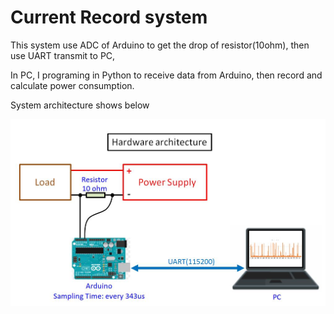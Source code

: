 # Current Record system

This system use ADC of Arduino to get the drop of resistor(10ohm), then use UART transmit to PC,

In PC, I programing in Python to receive data from Arduino, then record and calculate power consumption.

System architecture shows below

<img src="https://github.com/TripleC-Light/Current-Record-System/blob/master/image/Hardware%20architecture.jpg?raw=true" width=600>
